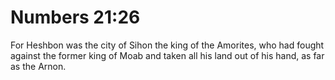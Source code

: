 # Numbers 21:26

For Heshbon was the city of Sihon the king of the Amorites, who had fought against the former king of Moab and taken all his land out of his hand, as far as the Arnon.
